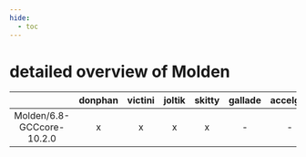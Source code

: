 ```yaml
---
hide:
  - toc
---
```


detailed overview of Molden
===========================

| |donphan|victini|joltik|skitty|gallade|accelgor|swalot|doduo|
| :---: | :---: | :---: | :---: | :---: | :---: | :---: | :---: | :---: |
|Molden/6.8-GCCcore-10.2.0|x|x|x|x|-|-|x|x|
